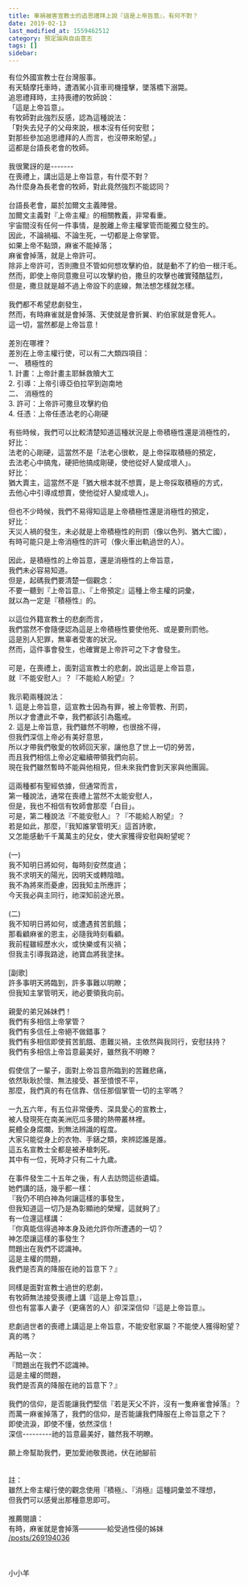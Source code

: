 ```yaml
---
title: 車禍被害宣教士的追思禮拜上說『這是上帝旨意』，有何不對？
date: 2019-02-13
last_modified_at: 1559462512
category: 預定論與自由意志
tags: []
sidebar: 
---
```


<div>有位外國宣教士在台灣服事。</div>
<div>有天騎摩托車時，遭酒駕小貨車司機撞擊，墜落橋下溺斃。</div>
<div>追思禮拜時，主持喪禮的牧師說：</div>
<div>「這是上帝旨意」。</div>
<div>有牧師對此強烈反感，認為這種說法：</div>
<div>「對失去兒子的父母來說，根本沒有任何安慰；</div>
<div>對那些參加追思禮拜的人而言，也沒帶來盼望。」</div>
<div>這都是台語長老會的牧師。</div>
<div> </div>
<div>我很驚訝的是-------</div>
<div>在喪禮上，講出這是上帝旨意，有什麼不對？</div>
<div>為什麼身為長老會的牧師，對此竟然強烈不能認同？</div>
<div> </div>
<div>台語長老會，屬於加爾文主義陣營。</div>
<div>加爾文主義對『上帝主權』的相關教義，非常看重。</div>
<div>宇宙間沒有任何一件事情，是脫離上帝主權掌管而能獨立發生的。</div>
<div>因此，不論禍福、不論生死，一切都是上帝掌管。</div>
<div>如果上帝不點頭，麻雀不能掉落；</div>
<div>麻雀會掉落，就是上帝許可。</div>
<div>除非上帝許可，否則撒旦不管如何想攻擊約伯，就是動不了約伯一根汗毛。</div>
<div>然而，即使上帝同意撒旦可以攻擊約伯，撒旦的攻擊也確實殘酷猛烈，</div>
<div>但是，撒旦就是越不過上帝設下的底線，無法想怎樣就怎樣。</div>
<div> </div>
<div>我們都不希望悲劇發生，</div>
<div>然而，有時麻雀就是會掉落、天使就是會折翼、約伯家就是會死人。</div>
<div>這一切，當然都是上帝旨意！</div>
<div> </div>
<div>差別在哪裡？</div>
<div>差別在上帝主權行使，可以有二大類四項目：</div>
<div>一、<span style="white-space:pre"> </span>積極性的</div>
<div>1.<span style="white-space:pre"> </span>計畫：上帝計畫主耶穌救贖大工</div>
<div>2.<span style="white-space:pre"> </span>引導：上帝引導亞伯拉罕到迦南地</div>
<div>二、<span style="white-space:pre"> </span>消極性的</div>
<div>3.<span style="white-space:pre"> </span>許可：上帝許可撒旦攻擊約伯</div>
<div>4.<span style="white-space:pre"> </span>任憑：上帝任憑法老的心剛硬</div>
<div> </div>
<div>有些時候，我們可以比較清楚知道這種狀況是上帝積極性還是消極性的，</div>
<div>好比：</div>
<div>法老的心剛硬，這當然不是「法老心很軟，是上帝採取積極的預定，</div>
<div>去法老心中搞鬼，硬把他搞成剛硬，使他從好人變成壞人」。</div>
<div>好比：</div>
<div>猶大賣主，這當然不是「猶大根本就不想賣，是上帝採取積極的方式，</div>
<div>去他心中引導成想賣，使他從好人變成壞人」。</div>
<div> </div>
<div>但也不少時候，我們不易得知這是上帝積極性還是消極性的預定，</div>
<div>好比：</div>
<div>天災人禍的發生，未必就是上帝積極性的刑罰（像以色列、猶大亡國），</div>
<div>有時可能只是上帝消極性的許可（像火車出軌過世的人）。</div>
<div> </div>
<div>因此，是積極性的上帝旨意，還是消極性的上帝旨意，</div>
<div>我們未必容易知道。</div>
<div>但是，起碼我們要清楚一個觀念：</div>
<div>不要一聽到『上帝旨意』、『上帝預定』這種上帝主權的詞彙，</div>
<div>就以為一定是『積極性』的。</div>
<div> </div>
<div>以這位外籍宣教士的悲劇而言，</div>
<div>我們當然不會隨便認為這是上帝積極性要使他死、或是要刑罰他。</div>
<div>這是別人犯罪，無辜者受害的狀況。</div>
<div>然而，這件事會發生，也確實是上帝許可之下才會發生。</div>
<div> </div>
<div>可是，在喪禮上，面對這宣教士的悲劇，說出這是上帝旨意，</div>
<div>就『不能安慰人』？『不能給人盼望』？</div>
<div> </div>
<div>我示範兩種說法：</div>
<div>1.<span style="white-space:pre"> </span>這是上帝旨意，這宣教士因為有罪，被上帝管教、刑罰，</div>
<div>所以才會遭此不幸，我們都該引為鑑戒。</div>
<div>2.<span style="white-space:pre"> </span>這是上帝旨意，我們雖然不明瞭，也很捨不得，</div>
<div>但我們深信上帝必有美好意思，</div>
<div>所以才帶我們敬愛的牧師回天家，讓他息了世上一切的勞苦，</div>
<div>而且我們相信上帝必定繼續帶領我們向前。</div>
<div>現在我們雖然暫時不能與他相見，但未來我們會到天家與他團圓。</div>
<div> </div>
<div>這兩種都有聖經依據，但通常而言，</div>
<div>第一種說法，通常在喪禮上當然不太能安慰人，</div>
<div>但是，我也不相信有牧師會那麼「白目」。</div>
<div>可是，第二種說法『不能安慰人』？『不能給人盼望』？</div>
<div>若是如此，那麼，『我知誰掌管明天』這首詩歌，</div>
<div>又怎能感動千千萬萬主的兒女，使大家獲得安慰與盼望呢？</div>
<div> </div>
<div>(一)</div>
<div>我不知明日將如何，每時刻安然度過；</div>
<div>我不求明天的陽光，因明天或轉陰暗。</div>
<div>我不為將來而憂慮，因我知主所應許；</div>
<div>今天我必與主同行，祂深知前途光景。</div>
<div> </div>
<div>(二)</div>
<div>我不知明日將如何，或遭遇貧苦飢餓；</div>
<div>那看顧麻雀的恩主，必隨我時刻看顧。</div>
<div>我前程雖經歷水火，或快樂或有災禍；</div>
<div>但我主引導我路途，祂寶血將我塗抹。</div>
<div> </div>
<div>[副歌]</div>
<div>許多事明天將臨到，許多事難以明瞭；</div>
<div>但我知主掌管明天，祂必要領我向前。</div>
<div> </div>
<div>親愛的弟兄姊妹們！</div>
<div>我們有多相信上帝掌管？</div>
<div>我們有多信任上帝絕不做錯事？</div>
<div>我們有多相信即使貧苦飢餓、患難災禍，主依然與我同行，安慰扶持？</div>
<div>我們有多相信上帝旨意最美好，雖然我不明瞭？</div>
<div> </div>
<div>假使信了一輩子，面對上帝旨意所臨到的苦難悲痛，</div>
<div>依然耿耿於懷、無法接受、甚至憤恨不平，</div>
<div>那麼，我們真的有在信靠、信任那個掌管一切的主宰嗎？</div>
<div> </div>
<div>一九五六年，有五位非常優秀、深具愛心的宣教士，</div>
<div>被人發現死在南美洲厄瓜多爾的熱帶叢林裡。</div>
<div>屍體全身腐爛，到無法辨識的程度。</div>
<div>大家只能從身上的衣物、手錶之類，來辨認誰是誰。</div>
<div>這五名宣教士全都是被矛槍刺死。</div>
<div>其中有一位，死時才只有二十九歲。</div>
<div> </div>
<div>在事件發生二十五年之後，有人去訪問這些遺孀。</div>
<div>她們講的話，幾乎都一樣：</div>
<div>『我仍不明白神為何讓這樣的事發生，</div>
<div>但我知道這一切乃是為彰顯祂的榮耀，這就夠了』</div>
<div>有一位還這樣講：</div>
<div>『你真能信得過神本身及祂允許你所遭遇的一切？</div>
<div>神怎麼讓這樣的事發生？</div>
<div>問題出在我們不認識神。</div>
<div>這是主權的問題，</div>
<div>我們是否真的降服在祂的旨意下？』</div>
<div> </div>
<div>同樣是面對宣教士過世的悲劇，</div>
<div>有牧師無法接受喪禮上講『這是上帝旨意』，</div>
<div>但也有當事人妻子（更痛苦的人）卻深深信仰『這是上帝旨意』。</div>
<div> </div>
<div>悲劇過世者的喪禮上講這是上帝旨意，不能安慰家屬？不能使人獲得盼望？</div>
<div>真的嗎？</div>
<div> </div>
<div>再貼一次：</div>
<div>『問題出在我們不認識神。</div>
<div>這是主權的問題，</div>
<div>我們是否真的降服在祂的旨意下？』</div>
<div> </div>
<div>我們的信仰，是否能讓我們堅信『若是天父不許，沒有一隻麻雀會掉落』？</div>
<div>而萬一麻雀掉落了，我們的信仰，是否能讓我們降服在上帝旨意之下？</div>
<div>即使流淚，即使不懂，依然深信！</div>
<div>深信---------祂的旨意最美好，雖然我不明瞭。</div>
<div> </div>
<div>願上帝幫助我們，更加愛祂敬畏祂，伏在祂腳前</div>
<div> </div>
<div> </div>
<div>註：</div>
<div>雖然上帝主權行使的觀念使用『積極』、『消極』這種詞彙並不理想，</div>
<div>但我們可以感覺出那種意思即可。</div>
<div> </div>
<div>推薦閱讀：</div>
<div>有時，麻雀就是會掉落————給受過性侵的姊妹</div>
<div><a href="/posts/269194036" target="_blank">/posts/269194036</a></div>
<div> </div>
<div> </div>
<div> </div>
<div>小小羊</div>

